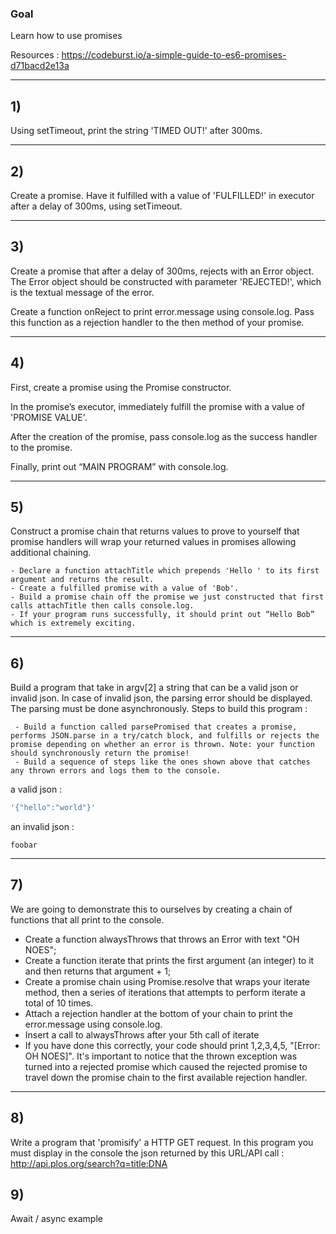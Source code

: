 
### Goal

Learn how to use promises

Resources : https://codeburst.io/a-simple-guide-to-es6-promises-d71bacd2e13a

----

## 1) 

Using setTimeout, print the string 'TIMED OUT!' after 300ms.

----

## 2) 

Create a promise. Have it fulfilled with a value of 'FULFILLED!' in executor after a delay of 300ms, using setTimeout.

-----

## 3) 

Create a promise that after a delay of 300ms, rejects with an Error object. The Error object should be constructed with parameter 'REJECTED!', which is the textual message of the error.

Create a function onReject to print error.message using console.log. Pass this function as a rejection handler to the then method of your promise.

---- 

## 4) 

First, create a promise using the Promise constructor.

In the promise’s executor, immediately fulfill the promise with a value of 'PROMISE VALUE'.

After the creation of the promise, pass console.log as the success handler to the promise.

Finally, print out “MAIN PROGRAM” with console.log.

----

## 5) 

Construct a promise chain that returns values to prove to yourself that promise handlers will wrap your returned values in promises allowing additional chaining.

    - Declare a function attachTitle which prepends 'Hello ' to its first argument and returns the result.
    - Create a fulfilled promise with a value of 'Bob'.
    - Build a promise chain off the promise we just constructed that first calls attachTitle then calls console.log.
    - If your program runs successfully, it should print out “Hello Bob” which is extremely exciting.

----

## 6) 


Build a program that take in argv[2] a string that can be a valid json or invalid json. In case of invalid json, the parsing error should be displayed. The parsing must be done asynchronously. Steps to build this program :

     - Build a function called parsePromised that creates a promise, performs JSON.parse in a try/catch block, and fulfills or rejects the promise depending on whether an error is thrown. Note: your function should synchronously return the promise!
     - Build a sequence of steps like the ones shown above that catches any thrown errors and logs them to the console.

a valid json : 

```js
'{"hello":"world"}'
```

an invalid json : 
```
foobar
```

----

## 7) 

We are going to demonstrate this to ourselves by creating a chain of functions that all print to the console.

  - Create a function alwaysThrows that throws an Error with text "OH NOES";
  - Create a function iterate that prints the first argument (an integer) to it and then returns that argument + 1;
  - Create a promise chain using Promise.resolve that wraps your iterate method, then a series of iterations that attempts to perform iterate a total of 10 times.
  - Attach a rejection handler at the bottom of your chain to print the error.message using console.log.
  - Insert a call to alwaysThrows after your 5th call of iterate
  - If you have done this correctly, your code should print 1,2,3,4,5, "[Error: OH NOES]". It's important to notice that the thrown exception was turned into a rejected promise which caused the rejected promise to travel down the promise chain to the first available rejection handler.

----

## 8)

Write a program that 'promisify' a HTTP GET request. In this program you must display in the console the json returned by this URL/API call : http://api.plos.org/search?q=title:DNA

## 9) 

Await / async example


